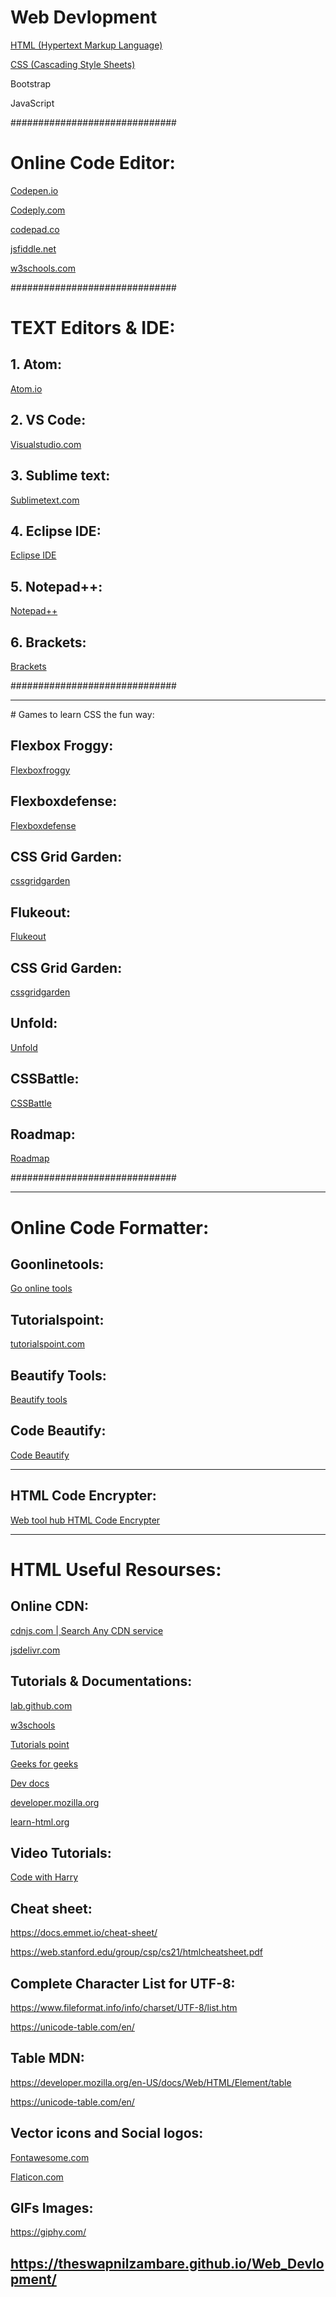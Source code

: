 # Web Devlopment


<a href="https://theswapnilzambare.github.io/Web_Devlopment/HTML/">HTML (Hypertext Markup Language)</a>

<a href="https://theswapnilzambare.github.io/Web_Devlopment/CSS/">CSS (Cascading Style Sheets)</a>

Bootstrap

JavaScript




##############################

# Online Code Editor:

<a href="https://codepen.io/pen/" target="_blank" >Codepen.io</a>


<a href="https://www.codeply.com/p" target="_blank" >Codeply.com</a>


<a href="https://codepad.co/playground" target="_blank" >codepad.co</a>


<a href="https://jsfiddle.net/" target="_blank" >jsfiddle.net</a>


<a href="https://www.w3schools.com/tryit/" target="_blank" >w3schools.com</a>




##############################



# TEXT Editors & IDE:

## 1. Atom:
<a href="https://atom.io/" target="_blank" >Atom.io</a>


## 2. VS Code:
<a href="https://code.visualstudio.com/" target="_blank" >Visualstudio.com</a>


## 3. Sublime text:
<a href="https://www.sublimetext.com/" target="_blank" >Sublimetext.com</a>


## 4. Eclipse IDE:
<a href="https://www.eclipse.org/ide/" target="_blank" >Eclipse IDE</a>


## 5. Notepad++:
<a href="https://notepad-plus-plus.org/downloads/" target="_blank" >Notepad++</a>

## 6. Brackets:
<a href="https://brackets.io/" target="_blank" >Brackets</a>

##############################

<hr>
# Games to learn CSS the fun way:

## Flexbox Froggy:
<a href="https://flexboxfroggy.com/" target="_blank" >Flexboxfroggy</a>


## Flexboxdefense:
<a href="http://www.flexboxdefense.com/" target="_blank" >Flexboxdefense</a>


## CSS Grid Garden:
<a href="https://cssgridgarden.com/" target="_blank" >cssgridgarden</a>


## Flukeout:
<a href="https://flukeout.github.io/" target="_blank" >Flukeout</a>


## CSS Grid Garden:
<a href="https://cssgridgarden.com/" target="_blank" >cssgridgarden</a>

## Unfold:
<a href="https://rupl.github.io/unfold/" target="_blank" >Unfold</a>

## CSSBattle:
<a href="https://cssbattle.dev/" target="_blank" >CSSBattle</a>


## Roadmap:
<a href="http://victordarras.fr/cssgame/" target="_blank" >Roadmap</a>



##############################

<hr>

# Online Code Formatter:

## Goonlinetools:
<a href="https://goonlinetools.com/" target="_blank" >Go online tools</a>

## Tutorialspoint:
<a href="https://www.tutorialspoint.com/online_html_formatter.htm" target="_blank" >tutorialspoint.com</a>


## Beautify Tools:
<a href="https://beautifytools.com/" target="_blank" >Beautify tools</a>


## Code Beautify:
<a href="https://codebeautify.org/" target="_blank" >Code Beautify</a>


<hr>

## HTML Code Encrypter:
<a href="https://www.webtoolhub.com/tn561359-html-encrypter.aspx" target="_blank" >Web tool hub HTML Code Encrypter</a>


<hr>


# HTML Useful Resourses:

## Online CDN:

<a href="https://cdnjs.com/" target="_blank" >cdnjs.com | Search Any CDN service </a>

<a href="https://www.jsdelivr.com/" target="_blank" >jsdelivr.com</a>


## Tutorials & Documentations:

<a href="https://lab.github.com/githubtraining/introduction-to-html" target="_blank" >lab.github.com</a>

<a href="https://www.w3schools.com/html" target="_blank" >w3schools</a>

<a href="https://www.tutorialspoint.com/html" target="_blank" >Tutorials point</a>

<a href="https://www.geeksforgeeks.org/html-tutorials/" target="_blank" >Geeks for geeks</a>

<a href="https://devdocs.io/" target="_blank" >Dev docs</a>

<a href="https://developer.mozilla.org/en-US/docs/Web/HTML" target="_blank" >developer.mozilla.org</a>

<a href="https://www.learn-html.org/" target="_blank" >learn-html.org</a>



## Video Tutorials:

<a href="https://www.codewithharry.com/videos/html-tutorial-for-beginners" target="_blank" >Code with Harry</a>




## Cheat sheet:
https://docs.emmet.io/cheat-sheet/

https://web.stanford.edu/group/csp/cs21/htmlcheatsheet.pdf


## Complete Character List for UTF-8:
https://www.fileformat.info/info/charset/UTF-8/list.htm

https://unicode-table.com/en/

## Table MDN:
https://developer.mozilla.org/en-US/docs/Web/HTML/Element/table

https://unicode-table.com/en/



## Vector icons and Social logos:

<a href="https://fontawesome.com/" target="_blank" >Fontawesome.com</a>

<a href="https://www.flaticon.com/" target="_blank" >Flaticon.com</a>


## GIFs Images:
https://giphy.com/


##

## <a href="https://theswapnilzambare.github.io/Web_Devlopment/" target="_blank" >https://theswapnilzambare.github.io/Web_Devlopment/</a>

